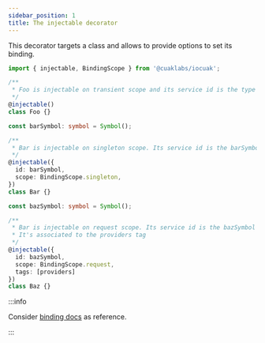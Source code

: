 ```yaml
---
sidebar_position: 1
title: The injectable decorator
---
```


This decorator targets a class and allows to provide options to set its binding.

```ts
import { injectable, BindingScope } from '@cuaklabs/iocuak';

/**
 * Foo is injectable on transient scope and its service id is the type Foo itself
 */
@injectable()
class Foo {}

const barSymbol: symbol = Symbol();

/** 
 * Bar is injectable on singleton scope. Its service id is the barSymbol symbol
 */
@injectable({
  id: barSymbol,
  scope: BindingScope.singleton,
})
class Bar {}

const bazSymbol: symbol = Symbol();

/** 
 * Bar is injectable on request scope. Its service id is the bazSymbol symbol.
 * It's associated to the providers tag
 */
@injectable({
  id: bazSymbol,
  scope: BindingScope.request,
  tags: [providers]
})
class Baz {}
```

:::info

Consider [binding docs](../../concepts/binding) as reference.

:::
